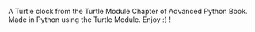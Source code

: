 A Turtle clock from the Turtle Module Chapter of Advanced Python Book. Made in Python using the Turtle Module. Enjoy :) !
